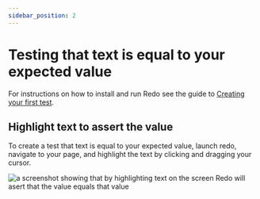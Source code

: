 ```yaml
---
sidebar_position: 2
---
```


# Testing that text is equal to your expected value

For instructions on how to install and run Redo see the guide to [Creating your first test](/guides/creating-your-first-test).

## Highlight text to assert the value

To create a test that text is equal to your expected value, launch redo, navigate to your page, and highlight the text by clicking and dragging your cursor.

![a screenshot showing that by highlighting text on the screen Redo will asert that the value equals that value](/img/screenshots/highlight-text-screenshot.png)
